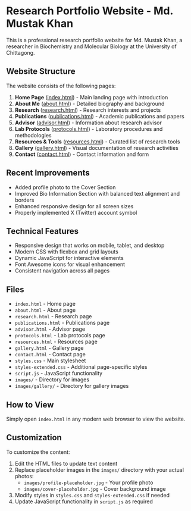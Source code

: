 # Research Portfolio Website - Md. Mustak Khan

This is a professional research portfolio website for Md. Mustak Khan, a researcher in Biochemistry and Molecular Biology at the University of Chittagong.

## Website Structure

The website consists of the following pages:

1. **Home Page** ([index.html](index.html)) - Main landing page with introduction
2. **About Me** ([about.html](about.html)) - Detailed biography and background
3. **Research** ([research.html](research.html)) - Research interests and projects
4. **Publications** ([publications.html](publications.html)) - Academic publications and papers
5. **Advisor** ([advisor.html](advisor.html)) - Information about research advisor
6. **Lab Protocols** ([protocols.html](protocols.html)) - Laboratory procedures and methodologies
7. **Resources & Tools** ([resources.html](resources.html)) - Curated list of research tools
8. **Gallery** ([gallery.html](gallery.html)) - Visual documentation of research activities
9. **Contact** ([contact.html](contact.html)) - Contact information and form

## Recent Improvements

- Added profile photo to the Cover Section
- Improved Bio Information Section with balanced text alignment and borders
- Enhanced responsive design for all screen sizes
- Properly implemented X (Twitter) account symbol

## Technical Features

- Responsive design that works on mobile, tablet, and desktop
- Modern CSS with flexbox and grid layouts
- Dynamic JavaScript for interactive elements
- Font Awesome icons for visual enhancement
- Consistent navigation across all pages

## Files

- `index.html` - Home page
- `about.html` - About page
- `research.html` - Research page
- `publications.html` - Publications page
- `advisor.html` - Advisor page
- `protocols.html` - Lab protocols page
- `resources.html` - Resources page
- `gallery.html` - Gallery page
- `contact.html` - Contact page
- `styles.css` - Main stylesheet
- `styles-extended.css` - Additional page-specific styles
- `script.js` - JavaScript functionality
- `images/` - Directory for images
- `images/gallery/` - Directory for gallery images

## How to View

Simply open `index.html` in any modern web browser to view the website.

## Customization

To customize the content:
1. Edit the HTML files to update text content
2. Replace placeholder images in the `images/` directory with your actual photos:
   - `images/profile-placeholder.jpg` - Your profile photo
   - `images/cover-placeholder.jpg` - Cover background image
3. Modify styles in `styles.css` and `styles-extended.css` if needed
4. Update JavaScript functionality in `script.js` as required